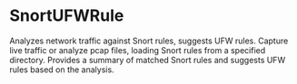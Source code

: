 # SnortUFWRule
Analyzes network traffic against Snort rules, suggests UFW rules. Capture live traffic or analyze pcap files, loading Snort rules from a specified directory. Provides a summary of matched Snort rules and suggests UFW rules based on the analysis.

